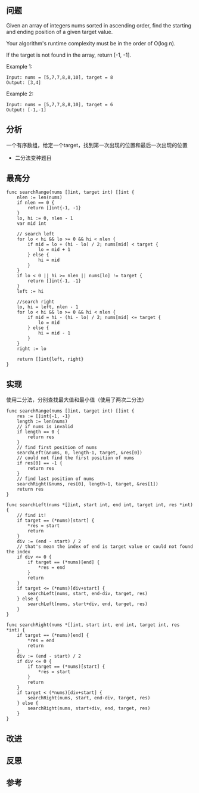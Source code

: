 ## 问题
Given an array of integers nums sorted in ascending order, find the starting and ending position of a given target value.

Your algorithm's runtime complexity must be in the order of O(log n).

If the target is not found in the array, return [-1, -1].

Example 1:
```
Input: nums = [5,7,7,8,8,10], target = 8
Output: [3,4]
```
Example 2:
```
Input: nums = [5,7,7,8,8,10], target = 6
Output: [-1,-1]
```

## 分析
一个有序数组，给定一个target，找到第一次出现的位置和最后一次出现的位置
- 二分法变种题目

## 最高分
```golang
func searchRange(nums []int, target int) []int {
    nlen := len(nums)   
    if nlen == 0 {
        return []int{-1, -1}
    }
    lo, hi := 0, nlen - 1
    var mid int
    
    // search left
    for lo < hi && lo >= 0 && hi < nlen {
        if mid = lo + (hi - lo) / 2; nums[mid] < target {
            lo = mid + 1
        } else {
            hi = mid
        }
    }
    if lo < 0 || hi >= nlen || nums[lo] != target {
        return []int{-1, -1}
    }
    left := hi
    
    //search right
    lo, hi = left, nlen - 1
    for lo < hi && lo >= 0 && hi < nlen {
        if mid = hi - (hi - lo) / 2; nums[mid] <= target {
            lo = mid
        } else {
            hi = mid - 1
        }  
    }
    right := lo
    
    return []int{left, right}
}
```

## 实现
使用二分法，分别查找最大值和最小值（使用了两次二分法）
```
func searchRange(nums []int, target int) []int {
    res := []int{-1, -1}
    length := len(nums)
    // if nums is invalid
    if length == 0 {
        return res
    }
    // find first position of nums
    searchLeft(&nums, 0, length-1, target, &res[0])
    // could not find the first position of nums
    if res[0] == -1 {
        return res
    }
    // find last position of nums
    searchRight(&nums, res[0], length-1, target, &res[1])
    return res
}

func searchLeft(nums *[]int, start int, end int, target int, res *int) {
    // find it!
    if target == (*nums)[start] {
        *res = start
        return
    }
    div := (end - start) / 2
    // that's mean the index of end is target value or could not found the index
    if div <= 0 {
        if target == (*nums)[end] {
            *res = end
        }
        return
    }
    if target <= (*nums)[div+start] {
        searchLeft(nums, start, end-div, target, res)
    } else {
        searchLeft(nums, start+div, end, target, res)
    }
}

func searchRight(nums *[]int, start int, end int, target int, res *int) {
    if target == (*nums)[end] {
        *res = end
        return
    }
    div := (end - start) / 2
    if div <= 0 {
        if target == (*nums)[start] {
            *res = start
        }
        return
    }
    if target < (*nums)[div+start] {
        searchRight(nums, start, end-div, target, res)
    } else {
        searchRight(nums, start+div, end, target, res)
    }
}
```

## 改进

## 反思

## 参考
